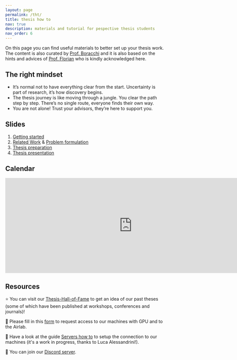 ```yaml
---
layout: page
permalink: /tht/
title: thesis how to
nav: true
description: materials and tutorial for pespective thesis students
nav_order: 6
---
```

On this page you can find useful materials to better set up your thesis work.
The content is also curated by [Prof. Boracchi](https://boracchi.faculty.polimi.it) and it is also based on the hints and advices of [Prof. Florian](https://www.floriandaniel.it/students.html) who is kindly acknowledged here.


## The right mindset

* It’s normal not to have everything clear from the start. Uncertainty is part of research, it’s how discovery begins.
* The thesis journey is like moving through a jungle. You clear the path step by step. There’s no single route, everyone finds their own way.
* You are not alone! Trust your advisors, they’re here to support you.



## Slides

1. [Getting started](https://polimi365-my.sharepoint.com/:b:/g/personal/10245349_polimi_it/EVAJUxuIcohMkCGz1aezTtcBIx6JS8yelSx5pH0vb5WEQw?e=YYD9c0)
2. [Related Work](https://www.dropbox.com/scl/fi/zhog3vfrc57ryj26e6hxk/2023_10_C_Thesis_Related-Work.pdf?rlkey=7cmu43pd9pg0guz2o4fh9c947&dl=0) & [Problem formulation](https://www.dropbox.com/scl/fi/tigyurpth60q7jj6roy8z/2023_10_B_Problem_Formulation.pdf?rlkey=j9lnr91dbkcpt6mytx4kupthx&dl=0)
3. [Thesis preparation](https://www.dropbox.com/scl/fi/1p5wp360hvybzgn5hlhhm/2023_10_Thesis_Preparation.pdf?rlkey=cks9tmbqejypch14luw4slb8w&dl=0)
4. [Thesis presentation](https://www.dropbox.com/scl/fi/l4pcvza395vqypp7tbkt4/2023_11_E_Thesis_Presentation.pdf?rlkey=voso0m0zgh1m4q9tpmawli0jw&dl=0)

## Calendar

<iframe src="https://calendar.google.com/calendar/embed?height=300&wkst=2&bgcolor=%23ffffff&ctz=Europe%2FRome&showNav=1&showPrint=0&showTabs=1&showCalendars=0&showTz=0&mode=AGENDA&showTitle=0&src=NDE3OTljMmZmMGY4ZWZlZDY4ZWM0OTQ1ZGU1ZThhNGVkM2I1N2IzNjY4ZDJmMzU0ODFiNWY4ZDI2MzE3YThjNUBncm91cC5jYWxlbmRhci5nb29nbGUuY29t&color=%239d5eb2" style="border-width:0" width="800" height="300" frameborder="0" scrolling="no"></iframe>

## Resources

:star: You can visit our <a href="/thof">Thesis-Hall-of-Fame</a>  to get an idea of our past theses (some of which have been published at workshops, conferences and journals)!

:abacus: Please fill in this [form](https://forms.office.com/e/dULHhfRfWz) to request access to our machines with GPU and to the Airlab.

:green_book: Have a look at the guide [Servers how to](https://polimi365-my.sharepoint.com/:f:/g/personal/10569363_polimi_it/EsFM4vKjDBNJuG4iKfL9qKYB4jAbVu6d9Wn9bp5R4TOQFg?e=uKHqeR) to setup the connection to our machines (it's a work in progress, thanks to Luca Alessandrini!).

:wave: You can join our [Discord server](https://discord.gg/N7dQnz652s).
